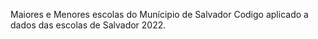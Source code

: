 Maiores e Menores escolas do Munícipio de Salvador
Codigo aplicado a dados das escolas de Salvador 2022. 

